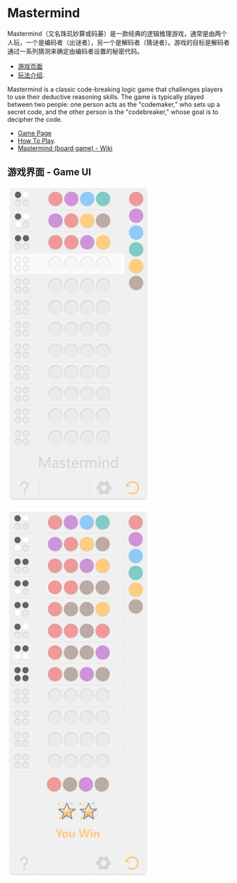# Mastermind

Mastermind（又名珠玑妙算或码碁）是一款经典的逻辑推理游戏，通常是由两个人玩，一个是编码者（出谜者），另一个是解码者（猜谜者）。游戏的目标是解码者通过一系列猜测来确定由编码者设置的秘密代码。

- [游戏页面](https://huangbuyi.github.io/mastermind-game/dist/index.html)
- [玩法介绍](./howToPlay.zh-CN.md).

Mastermind is a classic code-breaking logic game that challenges players to use their deductive reasoning skills. The game is typically played between two people: one person acts as the "codemaker," who sets up a secret code, and the other person is the "codebreaker," whose goal is to decipher the code.

- [Game Page](https://huangbuyi.github.io/mastermind-game/dist/index.html)
- [How To Play](./howToPlay.en.md).
- [Mastermind (board game) - Wiki](https://en.wikipedia.org/wiki/Mastermind_(board_game))

## 游戏界面 - Game UI

![game board](./images/game-board.png)

![game board](./images/game-board-win.png)